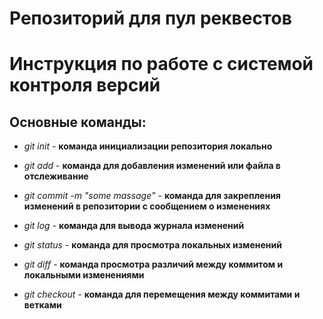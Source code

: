 # Репозиторий для пул реквестов

# Инструкция по работе с системой контроля версий

## Основные команды:

* *git init* - __команда инициализации репозитория локально__

* *git add* - __команда для добавления изменений или файла в отслеживание__

* *git commit -m "some massage"* - __команда для закрепления изменений в репозитории с сообщением о изменениях__

* *git log* - __команда для вывода журнала изменений__

* *git status* - __команда для просмотра локальных изменений__

* *git diff* - __команда просмотра различий между коммитом и локальными изменениями__

* *git checkout* - __команда для перемещения между коммитами и ветками__
